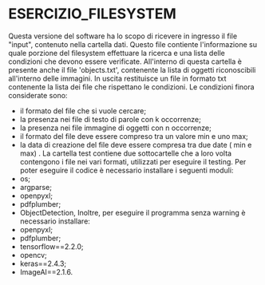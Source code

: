 # ESERCIZIO_FILESYSTEM
Questa versione del software ha lo scopo di ricevere in ingresso il file "input", contenuto nella cartella dati. Questo file contiente l'informazione su quale porzione del filesystem effettuare la ricerca e una lista delle condizioni che devono essere verificate.
All'interno di questa cartella è presente anche il file 'objects.txt', contenente la lista di oggetti riconoscibili all'interno delle immagini.
In uscita restituisce un file in formato txt contenente la lista dei file che rispettano le condizioni.
Le condizioni finora considerate sono:
- il formato del file che si vuole cercare;
- la presenza nei file di testo di parole con k occorrenze;
- la presenza nei file immagine di oggetti con n occorrenze;
- il formato del file deve essere compreso tra un valore min e uno max;
- la data di creazione del file deve essere compresa tra due date ( min e max) .
La cartella test contiene due sottocartelle che a loro volta contengono i file nei vari formati, utilizzati per eseguire il testing. 
Per poter eseguire il codice è necessario installare i seguenti moduli:
- os;
- argparse;
- openpyxl;
- pdfplumber;
- ObjectDetection,
Inoltre, per eseguire il programma senza warning è necessario installare:
- openpyxl;
- pdfplumber;
- tensorflow==2.2.0;
- opencv;
- keras==2.4.3;
- ImageAI==2.1.6.

